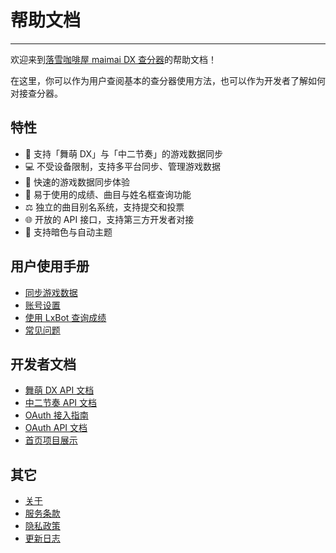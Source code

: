 # 帮助文档

---

欢迎来到[落雪咖啡屋 maimai DX 查分器](/)的帮助文档！

在这里，你可以作为用户查阅基本的查分器使用方法，也可以作为开发者了解如何对接查分器。

## 特性

- 📱 支持「舞萌 DX」与「中二节奏」的游戏数据同步
- 💻 不受设备限制，支持多平台同步、管理游戏数据
- 🚀 快速的游戏数据同步体验
- 🤩 易于使用的成绩、曲目与姓名框查询功能
- ⚖️ 独立的曲目别名系统，支持提交和投票
- 🌐 开放的 API 接口，支持第三方开发者对接
- 🌈 支持暗色与自动主题

## 用户使用手册

- [同步游戏数据](/docs/sync)
- [账号设置](/docs/settings)
- [使用 LxBot 查询成绩](/docs/lxbot)
- [常见问题](/docs/faq)

## 开发者文档

- [舞萌 DX API 文档](/docs/api/maimai)
- [中二节奏 API 文档](/docs/api/chunithm)
- [OAuth 接入指南](/docs/oauth-guide)
- [OAuth API 文档](/docs/api/oauth)
- [首页项目展示](/docs/project-showcase)

## 其它

- [关于](/docs/about)
- [服务条款](/docs/terms-of-use)
- [隐私政策](/docs/privacy-policy)
- [更新日志](/docs/changelog)